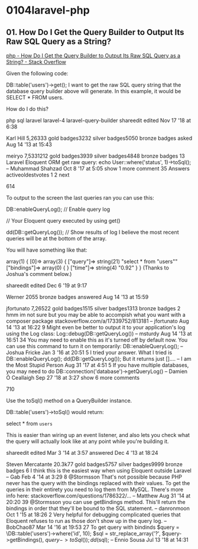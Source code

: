 # 0104laravel-php

## 01. How Do I Get the Query Builder to Output Its Raw SQL Query as a String?

[php - How Do I Get the Query Builder to Output Its Raw SQL Query as a String? - Stack Overflow](https://stackoverflow.com/questions/18236294/how-do-i-get-the-query-builder-to-output-its-raw-sql-query-as-a-string)

Given the following code:

DB::table('users')->get();
I want to get the raw SQL query string that the database query builder above will generate. In this example, it would be SELECT * FROM users.

How do I do this?

php sql laravel laravel-4 laravel-query-builder
shareedit
edited Nov 17 '18 at 6:38

Karl Hill
5,26333 gold badges3232 silver badges5050 bronze badges
asked Aug 14 '13 at 15:43

meiryo
7,5331212 gold badges3939 silver badges4848 bronze badges
13
Laravel Eloquent ORM get raw query: echo User::where('status', 1)->toSql(); – Muhammad Shahzad Oct 8 '17 at 5:05
show 1 more comment
35 Answers
activeoldestvotes
1 2 next

614

To output to the screen the last queries ran you can use this:

DB::enableQueryLog(); // Enable query log

// Your Eloquent query executed by using get()

dd(DB::getQueryLog()); // Show results of log
I believe the most recent queries will be at the bottom of the array.

You will have something like that:

array(1) {
  [0]=>
  array(3) {
    ["query"]=>
    string(21) "select * from "users""
    ["bindings"]=>
    array(0) {
    }
    ["time"]=>
    string(4) "0.92"
  }
}
(Thanks to Joshua's comment below.)

shareedit
edited Dec 6 '19 at 9:17

Werner
2055 bronze badges
answered Aug 14 '13 at 15:59

jfortunato
7,26522 gold badges1515 silver badges1313 bronze badges
2
hmm im not sure but you may be able to accompish what you want with a composer package stackoverflow.com/a/17339752/813181 – jfortunato Aug 14 '13 at 16:22
9
Might even be better to output it to your application's log using the Log class: Log::debug(DB::getQueryLog()) – msturdy Aug 14 '13 at 16:51
34
You may need to enable this as it's turned off by default now. You can use this command to turn it on temporarily: DB::enableQueryLog(); – Joshua Fricke Jan 3 '16 at 20:51 
5
I tried your answer. What I tried is DB::enableQueryLog(); dd(DB::getQueryLog()); But it returns just [].... – I am the Most Stupid Person Aug 31 '17 at 4:51
5
If you have multiple databases, you may need to do DB::connection('database')->getQueryLog() – Damien Ó Ceallaigh Sep 27 '18 at 3:27
show 6 more comments

710

Use the toSql() method on a QueryBuilder instance.

DB::table('users')->toSql() would return:

select * from `users`

This is easier than wiring up an event listener, and also lets you check what the query will actually look like at any point while you're building it.

shareedit
edited Mar 3 '14 at 3:57
answered Dec 4 '13 at 18:24

Steven Mercatante
20.3k77 gold badges5757 silver badges9999 bronze badges
6
I think this is the easiest way when using Eloquent outside Laravel – Gab Feb 4 '14 at 3:29
8
@Stormsson That's not possible because PHP never has the query with the bindings replaced with their values. To get the queries in their entirety you need to log them from MySQL. There's more info here: stackoverflow.com/questions/1786322/… – Matthew Aug 31 '14 at 20:20
39
@Stormsson you can use getBindings method. This'll return the bindings in order that they'll be bound to the SQL statement. – danronmoon Oct 1 '15 at 18:26
2
Very helpful for debugging complicated queries that Eloquent refuses to run as those don't show up in the query log. – BobChao87 Mar 14 '16 at 19:53
27
To get query with bindinds $query = \DB::table('users')->where('id', 10); $sql = str_replace_array('?', $query->getBindings(), $query->toSql()); dd($sql); – Ennio Sousa Jul 13 '18 at 14:31 
